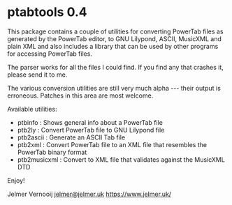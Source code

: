 ptabtools 0.4
=============
This package contains a couple of utilities for converting PowerTab files
as generated by the PowerTab editor, to GNU Lilypond, ASCII, MusicXML and 
plain XML and also includes a library that can be used by other programs for 
accessing PowerTab files.

The parser works for all the files I could find. If you find any that 
crashes it, please send it to me.

The various conversion utilities are still very much alpha --- their 
output is erroneous. Patches in this area are most welcome.

Available utilities:
 - ptbinfo : Shows general info about a PowerTab file
 - ptb2ly : Convert PowerTab file to GNU Lilypond file
 - ptb2ascii : Generate an ASCII Tab file
 - ptb2xml : Convert PowerTab file to an XML file that resembles the PowerTab binary format
 - ptb2musicxml : Convert to XML file that validates against the MusicXML DTD

Enjoy!

Jelmer Vernooij <jelmer@jelmer.uk>
https://www.jelmer.uk/
